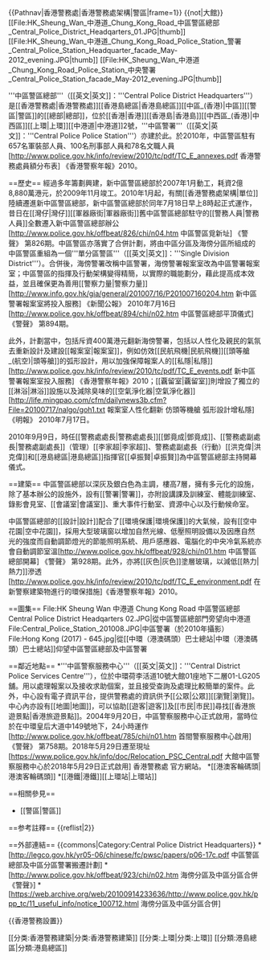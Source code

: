 {{Pathnav|香港警務處|香港警務處架構|警區|frame=1}}
{{not|大館}}
[[File:HK_Sheung_Wan_中港道_Chung_Kong_Road_中區警區總部_Central_Police_District_Headqarters_01.JPG|thumb]]
[[File:HK_Sheung_Wan_中港道_Chung_Kong_Road_Police_Station_警署_Central_Police_Station_Headquarter_facade_May-2012_evening.JPG|thumb]]
[[File:HK_Sheung_Wan_中港道_Chung_Kong_Road_Police_Station_中央警署_Central_Police_Station_facade_May-2012_evening.JPG|thumb]]

'''中區警區總部'''（[[英文|英文]]：'''Central Police District Headquarters'''）是[[香港警務處|香港警務處]][[香港島總區|香港島總區]][[中區_(香港)|中區]][[警區|警區]]的[[總部|總部]]，位於[[香港|香港]][[香港島|香港島]][[中西區_(香港)|中西區]][[上環|上環]][[中港道|中港道]]2號，'''中區警署'''（[[英文|英文]]：'''Central Police Police Station'''）亦建於此。於2010年，中區警區駐有657名軍裝部人員、100名刑事部人員和78名文職人員<ref>[http://www.police.gov.hk/info/review/2010/tc/pdf/TC_E_annexes.pdf 香港警務處員額分布表] 《香港警察年報》2010</ref>。

==歷史==
經過多年籌劃興建，新中區警區總部於2007年1月動工，耗資2億8,880萬港元，於2009年11月竣工。2010年1月起，有關[[香港警務處架構|單位]]陸續遷進新中區警區總部，新中區警區總部於同年7月18日早上8時起正式運作，昔日在[[灣仔|灣仔]][[軍器廠街|軍器廠街]]舊中區警區總部駐守的[[警務人員|警務人員]]全數遷入新中區警區總部辦公<ref>[http://www.police.gov.hk/offbeat/826/chi/n04.htm 中區警區覓新址] 《警聲》 第826期</ref>。中區警區亦落實了合併計劃，將由中區分區及海傍分區所組成的中區警區重組為一個'''單分區警區'''（[[英文|英文]]：'''Single Division District'''）。合併後，海傍警署改稱中區警署，海傍警署報案室改為中區警署報案室；中區警區的指揮及行動架構變得精簡，以實際的職能劃分，藉此提高成本效益，並且確保更為善用[[警察力量|警察力量]]<ref>[http://www.info.gov.hk/gia/general/201007/16/P201007160204.htm 新中區警署報案室將投入服務] 《新聞公報》 2010年7月16日</ref><ref>[http://www.police.gov.hk/offbeat/894/chi/n02.htm 中區警區總部平頂儀式] 《警聲》 第894期</ref>。

此外，計劃當中，包括斥資400萬港元翻新海傍警署，包括以人性化及親民的氣氛去重新設計及建設[[報案室|報案室]]，例如仿效[[民航飛機|民航飛機]][[頭等艙_(航空)|頭等艙]]的弧形設計，用以加強保障報案人的[[私隱|私隱]]<ref>[http://www.police.gov.hk/info/review/2010/tc/pdf/TC_E_events.pdf 新中區警署報案室投入服務] 《香港警察年報》2010</ref>；[[覊留室|覊留室]]則增設了獨立的[[淋浴|淋浴]]設施以及減除臭味的[[空氣淨化器|空氣淨化器]]<ref>[http://life.mingpao.com/cfm/dailynews3b.cfm?File=20100717/nalgo/goh1.txt 報案室人性化翻新 仿頭等機艙 弧形設計增私隱] 《明報》 2010年7月17日</ref>。

2010年9月9日，時任[[警務處處長|警務處處長]][[鄧竟成|鄧竟成]]、[[警務處副處長|警務處副處長]]（管理）[[李家超|李家超]]、警務處副處長（行動）[[洪克偉|洪克偉]]和[[港島總區|港島總區]]指揮官[[卓振賢|卓振賢]]為中區警區總部主持開幕儀式。

==建築==
中區警區總部以深灰及銀白色為主調，樓高7層，擁有多元化的設施，除了基本辦公的設施外，設有[[警署|警署]]，亦附設講課及訓練室、體能訓練室、錄影會見室、[[會議室|會議室]]、重大事件行動室、資源中心以及行動候命室。

中區警區總部的[[設計|設計]]配合了[[環境保護|環境保護]]的大氣候，設有[[空中花園|空中花園]]，採用大型玻璃窗以增加自然光線、低壓照明設備以及因應自然光的強度而自動調節燈光的節能照明系統、用戶感應器、電腦化的中央冷氣系統亦會自動調節室溫<ref>[http://www.police.gov.hk/offbeat/928/chi/n01.htm 中區警區總部開幕] 《警聲》 第928期</ref>。此外，亦將[[灰色|灰色]]塗層玻璃，以減低[[熱力|熱力]]滲透<ref>[http://www.police.gov.hk/info/review/2010/tc/pdf/TC_E_environment.pdf 在新警察建築物進行的環保措施]《香港警察年報》2010</ref>。

==圖集==
<gallery>
File:HK Sheung Wan 中港道 Chung Kong Road 中區警區總部 Central Police District Headqarters 02.JPG|從中區警區總部門旁望向中港道
File:Central_Police_Station_201008.JPG|中區警署（於2010年攝影）
File:Hong Kong (2017) - 645.jpg|從[[中環（港澳碼頭）巴士總站|中環（港澳碼頭）巴士總站]]仰望中區警區總部及中區警署
</gallery>

==鄰近地點==
*'''中區警察服務中心'''（[[英文|英文]]：'''Central District Police Services Centre'''），位於中環荷李活道10號大館01座地下二層01-LG205舖。用以處理報案以及接收求助個案，並且接受查詢及處理比較簡單的案件。此外，中心設有電子資訊平台，提供警務處的資訊供予[[公眾|公眾]][[瀏覽|瀏覽]]。中心內亦設有[[地圖|地圖]]，可以協助[[遊客|遊客]]及[[市民|市民]]尋找[[香港旅遊景點|香港旅遊景點]]。2004年9月20日，中區警察服務中心正式啟用，當時位於在中環皇后大道中149號地下，24小時運作<ref>[http://www.police.gov.hk/offbeat/785/chi/n01.htm 首間警察服務中心啟用] 《警聲》 第758期</ref>。2018年5月29日遷至現址<ref>[https://www.police.gov.hk/info/doc/Relocation_PSC_Central.pdf 大館中區警察服務中心於2018年5月29日正式啟用] 香港警務處 官方網站</ref>。
*[[港澳客輪碼頭|港澳客輪碼頭]]
*[[港鐵|港鐵]][[上環站|上環站]]

==相關參見==
* [[警區|警區]]

==参考註釋==
{{reflist|2}}
<div class="references-2column">
</div>

==外部連結==
{{commons|Category:Central Police District Headquarters}}
*[http://legco.gov.hk/yr05-06/chinese/fc/pwsc/papers/p06-17c.pdf 中區警區總部及中區分區警署搬遷計劃]
*[http://www.police.gov.hk/offbeat/923/chi/n02.htm 海傍分區及中區分區合併 《警聲》]
*[https://web.archive.org/web/20100914233636/http://www.police.gov.hk/ppp_tc/11_useful_info/notice_100712.html 海傍分區及中區分區合併]

{{香港警務設置}}

[[分类:香港警務建築|分类:香港警務建築]]
[[分类:上環|分类:上環]]
[[分類:港島總區|分類:港島總區]]